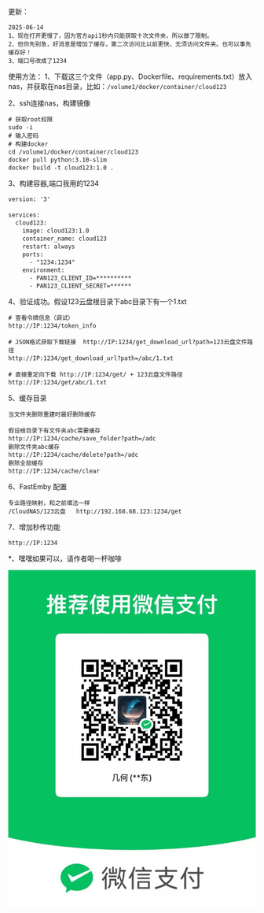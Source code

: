 更新：

```
2025-06-14
1、现在打开更慢了，因为官方api1秒内只能获取十次文件夹，所以做了限制。
2、但你先别急，好消息是增加了缓存，第二次访问比以前更快，无须访问文件夹。也可以事先缓存好！
3、端口号改成了1234
```

使用方法：
1、下载这三个文件（app.py、Dockerfile、requirements.txt）放入nas，并获取在nas目录，比如：`/volume1/docker/container/cloud123`

2、ssh连接nas，构建镜像

```
# 获取root权限
sudo -i
# 输入密码
# 构建docker
cd /volume1/docker/container/cloud123
docker pull python:3.10-slim
docker build -t cloud123:1.0 .
```

3、构建容器,端口我用的1234

```
version: '3'

services:
  cloud123:
    image: cloud123:1.0
    container_name: cloud123
    restart: always
    ports:
      - "1234:1234"
    environment:
      - PAN123_CLIENT_ID=**********
      - PAN123_CLIENT_SECRET=******
```

4、验证成功。假设123云盘根目录下abc目录下有一个1.txt

```
# 查看令牌信息（调试）
http://IP:1234/token_info

# JSON格式获取下载链接  http://IP:1234/get_download_url?path=123云盘文件路径
http://IP:1234/get_download_url?path=/abc/1.txt

# 直接重定向下载 http://IP:1234/get/ + 123云盘文件路径
http://IP:1234/get/abc/1.txt
```

5、缓存目录

```
当文件夹删除重建时最好删除缓存

假设根目录下有文件夹abc需要缓存
http://IP:1234/cache/save_folder?path=/adc
删除文件夹abc缓存
http://IP:1234/cache/delete?path=/adc
删除全部缓存
http://IP:1234/cache/clear
```

6、FastEmby 配置

```
专业路径映射，和之前填法一样
/CloudNAS/123云盘   http://192.168.68.123:1234/get
```

7、增加秒传功能

```
http://IP:1234
```

*、嘿嘿如果可以，请作者喝一杯咖啡

![1594ce86c4b32d809db1a701c39db9ee](1.png)
